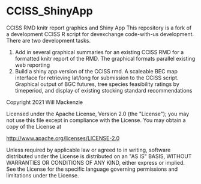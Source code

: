 # CCISS_ShinyApp
CCISS RMD knitr report graphics and Shiny App
This repository is a fork of a development CCISS R script for devexchange code-with-us development.
There are two development tasks.
1. Add in several graphical summaries for an existing CCISS RMD for a formatted knitr report of the RMD. The graphical formats parallel existing web reporting 
2. Build a shiny app version of the CCISS rmd.
 A scaleable BEC map interface for retrieving lat/long for submission to the CCISS script. 
 Graphical output of BGC futures, tree species feasibility ratings by timeperiod, and display of existing stocking standard recommendations

Copyright 2021 Will Mackenzie

Licensed under the Apache License, Version 2.0 (the "License");
you may not use this file except in compliance with the License.
You may obtain a copy of the License at

http://www.apache.org/licenses/LICENSE-2.0

Unless required by applicable law or agreed to in writing, software
distributed under the License is distributed on an "AS IS" BASIS,
WITHOUT WARRANTIES OR CONDITIONS OF ANY KIND, either express or implied.
See the License for the specific language governing permissions and
limitations under the License.

